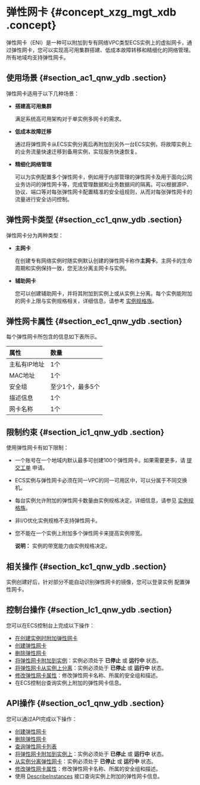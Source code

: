 # 弹性网卡 {#concept_xzg_mgt_xdb .concept}

弹性网卡（ENI）是一种可以附加到专有网络VPC类型ECS实例上的虚拟网卡，通过弹性网卡，您可以实现高可用集群搭建、低成本故障转移和精细化的网络管理。所有地域均支持弹性网卡。

## 使用场景 {#section_ac1_qnw_ydb .section}

弹性网卡适用于以下几种场景：

-   **搭建高可用集群**

    满足系统高可用架构对于单实例多网卡的需求。

-   **低成本故障迁移**

    通过将弹性网卡从ECS实例分离后再附加到另外一台ECS实例，将故障实例上的业务流量快速迁移到备用实例，实现服务快速恢复。

-   **精细化网络管理**

    可以为实例配置多个弹性网卡，例如用于内部管理的弹性网卡及用于面向公网业务访问的弹性网卡等，完成管理数据和业务数据间的隔离。可以根据源IP、协议、端口等对每张弹性网卡配置精准的安全组规则，从而对每张弹性网卡的流量进行安全访问控制。


## 弹性网卡类型 {#section_cc1_qnw_ydb .section}

弹性网卡分为两种类型：

-   **主网卡**

    在创建专有网络实例时随实例默认创建的弹性网卡称作**主网卡**。主网卡的生命周期和实例保持一致，您无法分离主网卡与实例。

-   **辅助网卡**

    您可以创建辅助网卡，并将其附加到实例上或从实例上分离。每个实例能附加的网卡上限与实例规格相关，详细信息，请参考 [实例规格族](intl.zh-CN/产品简介/实例规格族.md#)。


## 弹性网卡属性 {#section_ec1_qnw_ydb .section}

每个弹性网卡所包含的信息如下表所示。

|属性|数量|
|:-|:-|
|主私有IP地址|1个|
|MAC地址|1个|
|安全组|至少1个，最多5个|
|描述信息|1个|
|网卡名称|1个|

## 限制约束 {#section_ic1_qnw_ydb .section}

使用弹性网卡有如下限制：

-   一个账号在一个地域内默认最多可创建100个弹性网卡。如果需要更多，请 [提交工单](https://workorder-intl.console.aliyun.com/#/ticket/createIndex) 申请。

-   ECS实例与弹性网卡必须在同一VPC的同一可用区中，可以分属于不同交换机。

-   每台实例允许附加的弹性网卡数量由实例规格决定。详细信息，请参见 [实例规格族](intl.zh-CN/产品简介/实例规格族.md#)。

-   非I/O优化实例规格不支持弹性网卡。

-   您不能在一个实例上附加多个弹性网卡来提高实例带宽。

    **说明：** 实例的带宽能力由实例规格决定。


## 相关操作 {#section_kc1_qnw_ydb .section}

实例创建好后，针对部分不能自动识别弹性网卡的镜像，您可以登录实例 配置弹性网卡。

## 控制台操作 {#section_lc1_qnw_ydb .section}

您可以在ECS控制台上完成以下操作：

-   [在创建实例时附加弹性网卡](../../../../intl.zh-CN/用户指南/弹性网卡/在创建实例时附加弹性网卡.md#)
-   [创建弹性网卡](../../../../intl.zh-CN/用户指南/弹性网卡/创建弹性网卡.md#)
-   [删除弹性网卡](../../../../intl.zh-CN/用户指南/弹性网卡/删除弹性网卡.md#)
-   [将弹性网卡附加到实例](../../../../intl.zh-CN/用户指南/弹性网卡/将弹性网卡附加到实例.md#)：实例必须处于 **已停止** 或 **运行中** 状态。
-   [将弹性网卡从实例上分离](../../../../intl.zh-CN/用户指南/弹性网卡/将弹性网卡从实例上分离.md#)：实例必须处于 **已停止** 或 **运行中** 状态。
-   [修改弹性网卡属性](../../../../intl.zh-CN/用户指南/弹性网卡/修改弹性网卡属性.md#)：修改弹性网卡名称、所属的安全组和描述。
-   在ECS控制台查询实例上附加的弹性网卡信息。

## API操作 {#section_oc1_qnw_ydb .section}

您可以通过API完成以下操作：

-   [创建弹性网卡](../../../../intl.zh-CN/API参考/弹性网卡/CreateNetworkInterface.md#)
-   [删除弹性网卡](../../../../intl.zh-CN/API参考/弹性网卡/DeleteNetworkInterface.md#)
-   [查询弹性网卡列表](../../../../intl.zh-CN/API参考/弹性网卡/DescribeNetworkInterfaces.md#)
-   [将弹性网卡附加到实例上](../../../../intl.zh-CN/API参考/弹性网卡/AttachNetworkInterface.md#)：实例必须处于 **已停止** 或 **运行中** 状态。
-   [从实例分离弹性网卡](../../../../intl.zh-CN/API参考/弹性网卡/DetachNetworkInterface.md#)：实例必须处于 **已停止** 或 **运行中** 状态。
-   [修改弹性网卡属性](../../../../intl.zh-CN/API参考/弹性网卡/ModifyNetworkInterfaceAttribute.md#)：修改弹性网卡名称、所属的安全组和描述。
-   使用 [DescribeInstances](../../../../intl.zh-CN/API参考/实例/DescribeInstances.md#) 接口查询实例上附加的弹性网卡信息。

